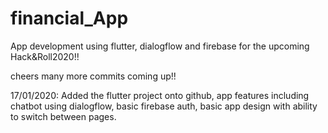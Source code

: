 # financial_App

App development using flutter, dialogflow and firebase for the upcoming Hack&Roll2020!!

cheers many more commits coming up!!

17/01/2020: Added the flutter project onto github, app features including chatbot using dialogflow, basic firebase auth, basic app design with ability to switch between pages.
